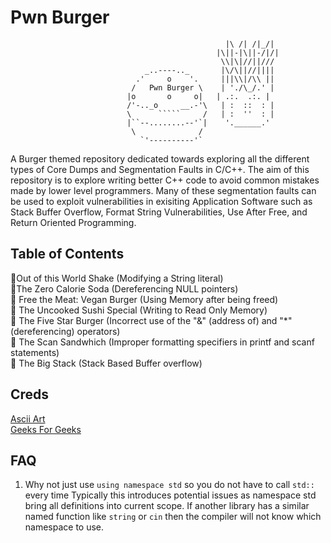 # Pwn Burger

                                                    |\ /| /|_/|
                                                  |\||-|\||-/|/|
                                                   \\|\|//||///
                                  _..----.._       |\/\||//||||
                                .'     o    '.     |||\\|/\\ ||
                               /   Pwn Burger \    | './\_/.' |
                              |o       o     o|   | .:.  .:. |
                              /'-.._o     __.-'\   | :  ::  : |
                              \      `````     /   | :  ''  : |
                              |``--........--'`|    '.______.'
                               \              /
                                 `'----------'`


A Burger themed repository dedicated towards exploring all the different types of Core Dumps and Segmentation Faults in C/C++. The aim of this repository is to explore writing better C++ code to avoid common mistakes made by lower level programmers. Many of these segmentation faults can be used to exploit vulnerabilities in exisiting Application Software such as Stack Buffer Overflow, Format String Vulnerabilities, Use After Free, and Return Oriented Programming. 

## Table of Contents
🥤Out of this World Shake (Modifying a String literal) <br />
🍹The Zero Calorie Soda (Dereferencing NULL pointers) <br />
🥗 Free the Meat: Vegan Burger (Using Memory after being freed) <br />
🍣 The Uncooked Sushi Special (Writing to Read Only Memory) <br />
🍔 The Five Star Burger (Incorrect use of the "&" (address of) and "*" (dereferencing) operators) <br />
🥪 The Scan Sandwhich (Improper formatting specifiers in printf and scanf statements) <br />
🥓 The Big Stack (Stack Based Buffer overflow) <br />

## Creds
[Ascii Art](http://www.qqpr.com/ascii-art-food-2.html) <br />
[Geeks For Geeks](https://www.geeksforgeeks.org/) 

## FAQ
1. Why not just use `using namespace std` so you do not have to call `std::` every time
Typically this introduces potential issues as namespace std bring all definitions into current scope. 
If another library has a similar named function like `string` or `cin` then the compiler will
not know which namespace to use.

